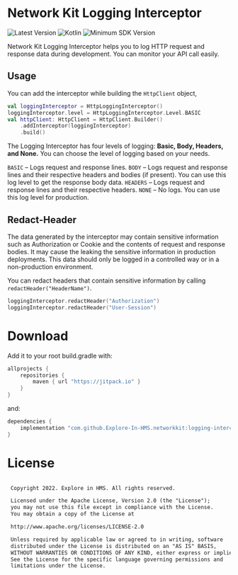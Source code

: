 # Network Kit Logging Interceptor

![Latest Version](https://img.shields.io/badge/latestVersion-1.0.0-yellow) ![Kotlin](https://img.shields.io/badge/language-kotlin-blue) ![Minimum SDK Version](https://img.shields.io/badge/minSDK-23-orange)

Network Kit Logging Interceptor helps you to log HTTP request and response data during development. You can monitor your API call easily.

Usage
-----
You can add the interceptor while building the `HttpClient` object,
```kotlin
val loggingInterceptor = HttpLoggingInterceptor()
loggingInterceptor.level = HttpLoggingInterceptor.Level.BASIC
val httpClient: HttpClient = HttpClient.Builder()
    .addInterceptor(loggingInterceptor)
    .build()
```
The Logging Interceptor has four levels of logging: **Basic, Body, Headers, and None.** You can choose the level of logging based on your needs.

`BASIC` – Logs request and response lines. 
`BODY` – Logs request and response lines and their respective headers and bodies (if present). You can use this log level to get the response body data.
`HEADERS` – Logs request and response lines and their respective headers.
`NONE` – No logs. You can use this log level for production.

Redact-Header
-----
The data generated by the interceptor may contain sensitive information such as Authorization or Cookie and the contents of request and response bodies. It may cause the leaking the sensitive information in production deployments. This data should only be logged in a controlled way or in a non-production environment.

You can redact headers that contain sensitive information by calling `redactHeader("HeaderName")`.

```kotlin
loggingInterceptor.redactHeader("Authorization")
loggingInterceptor.redactHeader("User-Session")
```


# Download

Add it to your root build.gradle with:
```gradle
allprojects {
    repositories {
        maven { url "https://jitpack.io" }
    }
}
```
and:

```gradle
dependencies {
    implementation "com.github.Explore-In-HMS.networkkit:logging-interceptor:1.0.0"
}
```

# License
```xml

 Copyright 2022. Explore in HMS. All rights reserved.

 Licensed under the Apache License, Version 2.0 (the "License");
 you may not use this file except in compliance with the License.
 You may obtain a copy of the License at

 http://www.apache.org/licenses/LICENSE-2.0

 Unless required by applicable law or agreed to in writing, software
 distributed under the License is distributed on an "AS IS" BASIS,
 WITHOUT WARRANTIES OR CONDITIONS OF ANY KIND, either express or implied.
 See the License for the specific language governing permissions and
 limitations under the License.

```